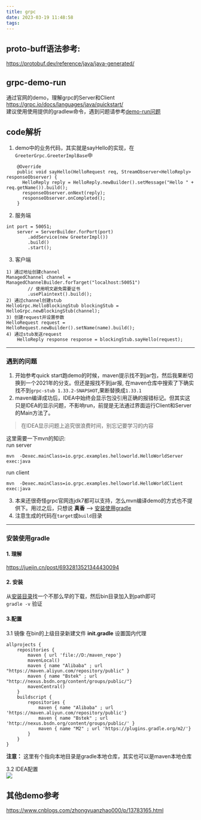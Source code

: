 ```yaml
---
title: grpc
date: 2023-03-19 11:48:58
tags:
---
```

## proto-buff语法参考:  
https://protobuf.dev/reference/java/java-generated/


## grpc-demo-run
通过官网的demo，理解grpc的Server和Client
https://grpc.io/docs/languages/java/quickstart/  
建议使用使用提供的gradlew命令，遇到问题请参考[demo-run问题](#遇到的问题)  

## code解析
1. demo中的业务代码，其实就是sayHello的实现，在
`GreeterGrpc.GreeterImplBase`中
```
    @Override
    public void sayHello(HelloRequest req, StreamObserver<HelloReply> responseObserver) {
      HelloReply reply = HelloReply.newBuilder().setMessage("Hello " + req.getName()).build();
      responseObserver.onNext(reply);
      responseObserver.onCompleted();
    }
```

2. 服务端  
```
int port = 50051;
    server = ServerBuilder.forPort(port)
        .addService(new GreeterImpl())
        .build()
        .start();
```

3. 客户端
```
1) 通过地址创建channel
ManagedChannel channel = ManagedChannelBuilder.forTarget("localhost:50051")
        // 使用明文避免需要证书
        .usePlaintext().build();
2) 通过channel创建stub
HelloGrpc.HelloBlockingStub blockingStub = HelloGrpc.newBlockingStub(channel);
3) 创建request并设置参数
HelloRequest request = HelloRequest.newBuilder().setName(name).build();
4) 通过stub发送request
    HelloReply response response = blockingStub.sayHello(request);
```  

---

### 遇到的问题
1. 开始参考quick start跑demo的时候，maven提示找不到jar包，然后我果断切换到一个2021年的分支。但还是报找不到jar报, 在maven仓库中搜索了下确实找不到`grpc-stub 1.33.2-SNAPSHOT`,果断替换成`1.33.1`  
2. maven编译成功后，IDEA中始终会显示包没引用正确的报错标记。但其实这只是IDEA的显示问题，不影响run，前提是无法通过界面运行Client和Server的Main方法了。  
> 在IDEA显示问题上追究很浪费时间，别忘记要学习的内容   

这里需要一下mvn的知识:  
run server
```
mvn  -Dexec.mainClass=io.grpc.examples.helloworld.HelloWorldServer exec:java
```
run client
```
mvn  -Dexec.mainClass=io.grpc.examples.helloworld.HelloWorldClient exec:java
```
3. 本来还很奇怪grpc官网连jdk7都可以支持，怎么mvn编译demo的方式也不提供下。用过之后，只想说 **真香** --> [安装使用gradle](#安装使用gradle)  
4. 注意生成的代码在`target`或`build`目录
---

### 安装使用gradle  

#### 1. 理解
https://juejin.cn/post/6932813521344430094  


#### 2. 安装
从[安装目录](https://services.gradle.org/distributions/)找一个不那么早的下载，然后bin目录加入到path即可  
`gradle -v` 验证

#### 3.配置
3.1 镜像
在bin的上级目录新建文件 **init.gradle** 设置国内代理
```
allprojects {
    repositories {
        maven { url 'file://D:/maven_repo'}
        mavenLocal()
        maven { name "Alibaba" ; url "https://maven.aliyun.com/repository/public" }
        maven { name "Bstek" ; url "http://nexus.bsdn.org/content/groups/public/"}
        mavenCentral()
    }
    buildscript { 
        repositories { 
            maven { name "Alibaba" ; url 'https://maven.aliyun.com/repository/public'}
            maven { name "Bstek" ; url 'http://nexus.bsdn.org/content/groups/public/' }
            maven { name "M2" ; url 'https://plugins.gradle.org/m2/'}
        }
    }
}
```
**注意：** 这里有个指向本地目录是gradle本地仓库，其实也可以是maven本地仓库  

3.2 IDEA配置  
![](config_gradle.png)  



## 其他demo参考
https://www.cnblogs.com/zhongyuanzhao000/p/13783165.html

